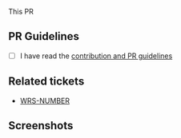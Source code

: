This PR

## PR Guidelines

- [ ] I have read the [contribution and PR guidelines](/chili-publish/studio-sdk/blob/main/CONTRIBUTING.md)

## Related tickets

-   [WRS-NUMBER](https://support.chili-publish.com/projects/WRS/issues/WRS-NUMBER)

## Screenshots

